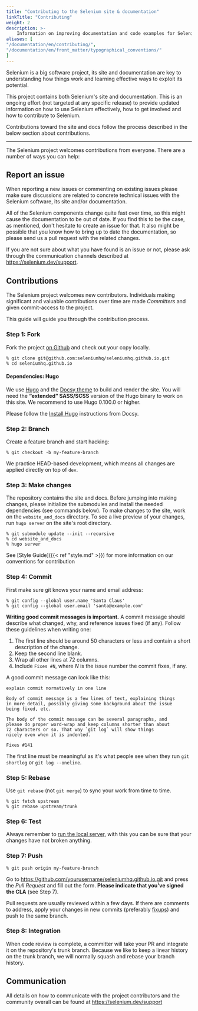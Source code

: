```yaml
---
title: "Contributing to the Selenium site & documentation"
linkTitle: "Contributing"
weight: 2
description: >-
    Information on improving documentation and code examples for Selenium
aliases: [
"/documentation/en/contributing/",
"/documentation/en/front_matter/typographical_conventions/"
]
---
```


Selenium is a big software project, its site and documentation are key
to understanding how things work and learning effective ways to exploit
its potential.

This project contains both Selenium's site and documentation. This is
an ongoing effort (not targeted at any specific release) to provide
updated information on how to use Selenium effectively, how to get
involved and how to contribute to Selenium.

Contributions toward the site and docs follow the process described in
the below section about contributions.

---

The Selenium project welcomes contributions from everyone. There are a
number of ways you can help:

## Report an issue

When reporting a new issues or commenting on existing issues please 
make sure discussions are related to concrete technical issues with the
Selenium software, its site and/or documentation.

All of the Selenium components change quite fast over time, so this
might cause the documentation to be out of date. If you find this to
be the case, as mentioned, don't hesitate to create an issue for that.
It also might be possible that you know how to bring up to date the
documentation, so please send us a pull request with the related
changes.

If you are not sure about what you have found is an issue or not,
please ask through the communication channels described at 
https://selenium.dev/support.

## Contributions

The Selenium project welcomes new contributors. Individuals making
significant and valuable contributions over time are made _Committers_
and given commit-access to the project.

This guide will guide you through the contribution process.

### Step 1: Fork

Fork the project [on Github](https://github.com/seleniumhq/seleniumhq.github.io)
and check out your copy locally.

```shell
% git clone git@github.com:seleniumhq/seleniumhq.github.io.git
% cd seleniumhq.github.io
```

#### Dependencies: Hugo

We use [Hugo](https://gohugo.io/) and the [Docsy theme](https://www.docsy.dev/)
to build and render the site. You will need the **“extended” SASS/SCSS** version of the Hugo binary to work on this site. We recommend
to use Hugo 0.100.0 or higher.

Please follow the [Install Hugo](https://www.docsy.dev/docs/getting-started/#install-hugo) 
instructions from Docsy.

### Step 2: Branch

Create a feature branch and start hacking:

```shell
% git checkout -b my-feature-branch
```

We practice HEAD-based development, which means all changes are applied
directly on top of `dev`.

### Step 3: Make changes

The repository contains the site and docs. Before jumping into
making changes, please initialize the submodules and install the
needed dependencies (see commands below). To make changes to the site, 
work on the `website_and_docs` directory. To see a live preview of 
your changes, run `hugo server` on the site's root directory.

```shell
% git submodule update --init --recursive
% cd website_and_docs
% hugo server
```

See [Style Guide]({{< ref "style.md" >}}) for more information on our conventions for contribution 

### Step 4: Commit

First make sure git knows your name and email address:

```shell
% git config --global user.name 'Santa Claus'
% git config --global user.email 'santa@example.com'
```

**Writing good commit messages is important.** A commit message
should describe what changed, why, and reference issues fixed (if
any). Follow these guidelines when writing one:

1. The first line should be around 50 characters or less and contain a
    short description of the change.
2. Keep the second line blank.
3. Wrap all other lines at 72 columns.
4. Include `Fixes #N`, where _N_ is the issue number the commit
    fixes, if any.

A good commit message can look like this:

```text
explain commit normatively in one line

Body of commit message is a few lines of text, explaining things
in more detail, possibly giving some background about the issue
being fixed, etc.

The body of the commit message can be several paragraphs, and
please do proper word-wrap and keep columns shorter than about
72 characters or so. That way `git log` will show things
nicely even when it is indented.

Fixes #141
```

The first line must be meaningful as it's what people see when they
run `git shortlog` or `git log --oneline`.

### Step 5: Rebase

Use `git rebase` (not `git merge`) to sync your work from time to time.

```shell
% git fetch upstream
% git rebase upstream/trunk
```

### Step 6: Test

Always remember to [run the local server](https://gohugo.io/getting-started/usage/#livereload),
with this you can be sure that your changes have not broken anything.

### Step 7: Push

```shell
% git push origin my-feature-branch
```

Go to https://github.com/yourusername/seleniumhq.github.io.git and
press the _Pull Request_ and fill out the form. **Please indicate
that you've signed the CLA** (see Step 7).

Pull requests are usually reviewed within a few days. If there are
comments to address, apply your changes in new commits (preferably
[fixups](http://git-scm.com/docs/git-commit)) and push to the same
branch.

### Step 8: Integration

When code review is complete, a committer will take your PR and
integrate it on the repository's trunk branch. Because we like to keep a
linear history on the trunk branch, we will normally squash and rebase
your branch history.

## Communication

All details on how to communicate with the project contributors
and the community overall can be found at https://selenium.dev/support
